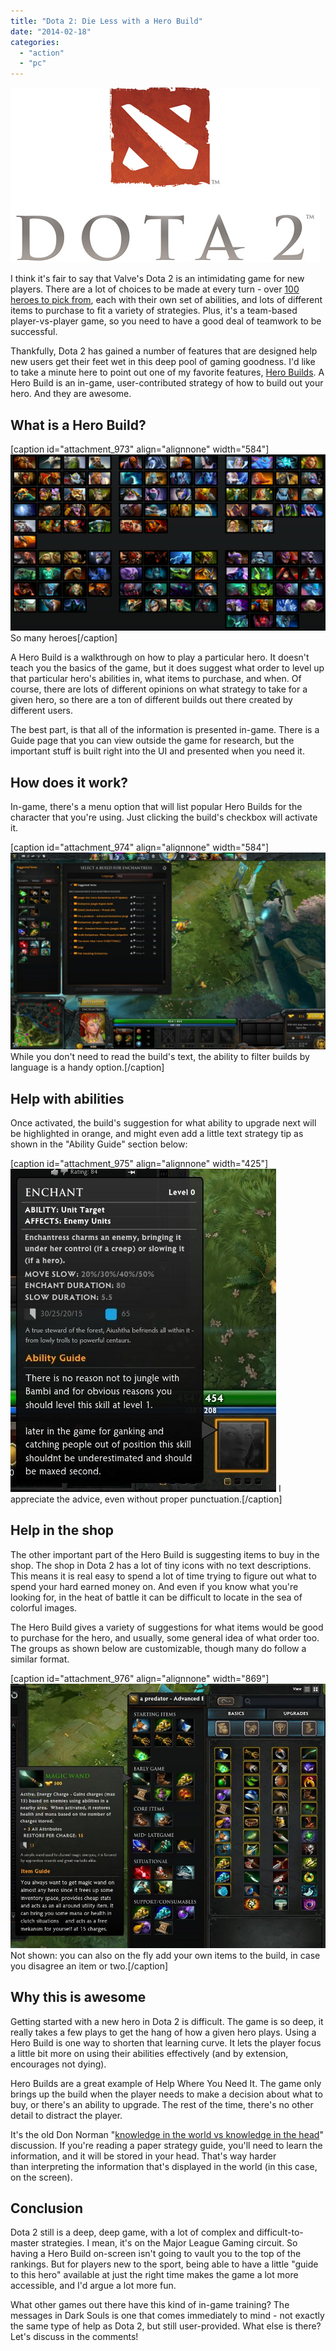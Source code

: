 ```yaml
---
title: "Dota 2: Die Less with a Hero Build"
date: "2014-02-18"
categories: 
  - "action"
  - "pc"
---
```


[![dota-2-logo](images/dota-2-logo.jpg)](http://107.170.126.251/wp-content/uploads/2014/04/dota-2-logo.jpg)

I think it's fair to say that Valve's Dota 2 is an intimidating game for new players. There are a lot of choices to be made at every turn - over [100 heroes to pick from](http://thatgamesux.com/post/dota-2-i-need-a-random-hero), each with their own set of abilities, and lots of different items to purchase to fit a variety of strategies. Plus, it's a team-based player-vs-player game, so you need to have a good deal of teamwork to be successful.

Thankfully, Dota 2 has gained a number of features that are designed help new users get their feet wet in this deep pool of gaming goodness. I'd like to take a minute here to point out one of my favorite features, [Hero Builds](http://www.dota2.com/workshop/builds/overview). A Hero Build is an in-game, user-contributed strategy of how to build out your hero. And they are awesome.

## What is a Hero Build?

\[caption id="attachment\_973" align="alignnone" width="584"\][![So many heroes](images/Heroes-1024x574.png)](http://107.170.126.251/wp-content/uploads/2014/04/Heroes.png) So many heroes\[/caption\]

A Hero Build is a walkthrough on how to play a particular hero. It doesn't teach you the basics of the game, but it does suggest what order to level up that particular hero's abilities in, what items to purchase, and when. Of course, there are lots of different opinions on what strategy to take for a given hero, so there are a ton of different builds out there created by different users.

The best part, is that all of the information is presented in-game. There is a Guide page that you can view outside the game for research, but the important stuff is built right into the UI and presented when you need it.

## How does it work?

In-game, there's a menu option that will list popular Hero Builds for the character that you're using. Just clicking the build's checkbox will activate it.

\[caption id="attachment\_974" align="alignnone" width="584"\][![While you don't need to read the build's text, the ability to filter builds by language is a handy option.](images/list-of-builds-full-1024x640.jpg)](http://107.170.126.251/wp-content/uploads/2014/04/list-of-builds-full.jpg) While you don't need to read the build's text, the ability to filter builds by language is a handy option.\[/caption\]

## Help with abilities

Once activated, the build's suggestion for what ability to upgrade next will be highlighted in orange, and might even add a little text strategy tip as shown in the "Ability Guide" section below:

\[caption id="attachment\_975" align="alignnone" width="425"\][![I appreciate the advice, even without proper punctuation.](images/ability-crop.jpg)](http://107.170.126.251/wp-content/uploads/2014/04/ability-crop.jpg) I appreciate the advice, even without proper punctuation.\[/caption\]

## Help in the shop

The other important part of the Hero Build is suggesting items to buy in the shop. The shop in Dota 2 has a lot of tiny icons with no text descriptions. This means it is real easy to spend a lot of time trying to figure out what to spend your hard earned money on. And even if you know what you're looking for, in the heat of battle it can be difficult to locate in the sea of colorful images.

The Hero Build gives a variety of suggestions for what items would be good to purchase for the hero, and usually, some general idea of what order too. The groups as shown below are customizable, though many do follow a similar format.

\[caption id="attachment\_976" align="alignnone" width="869"\][![shop crop](images/shop-crop.jpg)](http://107.170.126.251/wp-content/uploads/2014/04/shop-crop.jpg) Not shown: you can also on the fly add your own items to the build, in case you disagree an item or two.\[/caption\]

## Why this is awesome

Getting started with a new hero in Dota 2 is difficult. The game is so deep, it really takes a few plays to get the hang of how a given hero plays. Using a Hero Build is one way to shorten that learning curve. It lets the player focus a little bit more on using their abilities effectively (and by extension, encourages not dying).

Hero Builds are a great example of Help Where You Need It. The game only brings up the build when the player needs to make a decision about what to buy, or there's an ability to upgrade. The rest of the time, there's no other detail to distract the player.

It's the old Don Norman "[knowledge in the world vs knowledge in the head](http://www.aacinstitute.org/TheGoalofAAC/ThePsychologyOfAACSystems.html)" discussion. If you're reading a paper strategy guide, you'll need to learn the information, and it will be stored in your head. That's way harder than interpreting the information that's displayed in the world (in this case, on the screen).

## Conclusion

Dota 2 still is a deep, deep game, with a lot of complex and difficult-to-master strategies. I mean, it's on the Major League Gaming circuit. So having a Hero Build on-screen isn't going to vault you to the top of the rankings. But for players new to the sport, being able to have a little "guide to this hero" available at just the right time makes the game a lot more accessible, and I'd argue a lot more fun.

What other games out there have this kind of in-game training? The messages in Dark Souls is one that comes immediately to mind - not exactly the same type of help as Dota 2, but still user-provided. What else is there? Let's discuss in the comments!
